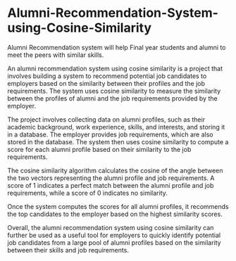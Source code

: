 # Alumni-Recommendation-System-using-Cosine-Similarity
Alumni Recommendation system will help Final year students and alumni to meet the peers with similar skills.

An alumni recommendation system using cosine similarity is a project that involves building a system to recommend potential job candidates to employers based on the similarity between their profiles and the job requirements. The system uses cosine similarity to measure the similarity between the profiles of alumni and the job requirements provided by the employer.

The project involves collecting data on alumni profiles, such as their academic background, work experience, skills, and interests, and storing it in a database. The employer provides job requirements, which are also stored in the database. The system then uses cosine similarity to compute a score for each alumni profile based on their similarity to the job requirements.

The cosine similarity algorithm calculates the cosine of the angle between the two vectors representing the alumni profile and job requirements. A score of 1 indicates a perfect match between the alumni profile and job requirements, while a score of 0 indicates no similarity.

Once the system computes the scores for all alumni profiles, it recommends the top candidates to the employer based on the highest similarity scores.

Overall, the alumni recommendation system using cosine similarity can further be used as a useful tool for employers to quickly identify potential job candidates from a large pool of alumni profiles based on the similarity between their skills and job requirements.



